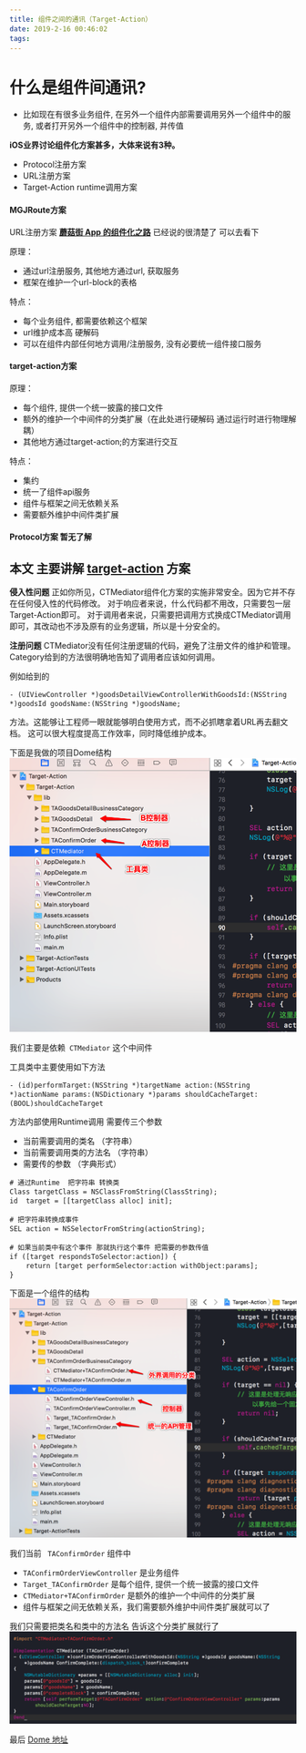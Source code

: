 ```yaml
---
title: 组件之间的通讯（Target-Action）
date: 2019-2-16 00:46:02
tags:
---
```

# 什么是组件间通讯?
- 比如现在有很多业务组件, 在另外一个组件内部需要调用另外一个组件中的服务, 或者打开另外一个组件中的控制器, 并传值

**iOS业界讨论组件化方案甚多，大体来说有3种。**
- Protocol注册方案
- URL注册方案
- Target-Action runtime调用方案


#### MGJRoute方案

URL注册方案 **[蘑菇街 App 的组件化之路](https://link.jianshu.com/?t=http://limboy.me/tech/2016/03/10/mgj-components.html)** 已经说的很清楚了 可以去看下

原理：
- 通过url注册服务, 其他地方通过url, 获取服务
- 框架在维护一个url-block的表格

特点：
- 每个业务组件, 都需要依赖这个框架
- url维护成本高 硬解码
- 可以在组件内部任何地方调用/注册服务, 没有必要统一组件接口服务


#### target-action方案
原理：
- 每个组件, 提供一个统一披露的接口文件
- 额外的维护一个中间件的分类扩展（在此处进行硬解码 通过运行时进行物理解耦）
- 其他地方通过target-action;的方案进行交互

特点：
- 集约
- 统一了组件api服务
- 组件与框架之间无依赖关系
- 需要额外维护中间件类扩展

#### Protocol方案  暂无了解

## 本文 主要讲解 [target-action](https://github.com/MExuanHe/Target-Action-Dome) 方案 ## 


**侵入性问题**
正如你所见，CTMediator组件化方案的实施非常安全。因为它并不存在任何侵入性的代码修改。
对于响应者来说，什么代码都不用改，只需要包一层Target-Action即可。
对于调用者来说，只需要把调用方式换成CTMediator调用即可，其改动也不涉及原有的业务逻辑，所以是十分安全的。

**注册问题**
CTMediator没有任何注册逻辑的代码，避免了注册文件的维护和管理。Category给到的方法很明确地告知了调用者应该如何调用。

例如给到的
 ```
- (UIViewController *)goodsDetailViewControllerWithGoodsId:(NSString *)goodsId goodsName:(NSString *)goodsName;
``` 
方法。这能够让工程师一眼就能够明白使用方式，而不必抓瞎拿着URL再去翻文档。
这可以很大程度提高工作效率，同时降低维护成本。

下面是我做的项目Dome结构![Snip20180403_5.png](https://github.com/MExuanHe/MExuanHe.github.io/raw/master/fancybox/images/16a34cb1e0b80dee.png)

我们主要是依赖``` CTMediator```  这个中间件 

工具类中主要使用如下方法
``` 
- (id)performTarget:(NSString *)targetName action:(NSString *)actionName params:(NSDictionary *)params shouldCacheTarget:(BOOL)shouldCacheTarget
``` 
方法内部使用Runtime调用  需要传三个参数 
- 当前需要调用的类名  （字符串）
- 当前需要调用类的方法名 （字符串）
- 需要传的参数 （字典形式） 

``` 
# 通过Runtime  把字符串 转换类
Class targetClass = NSClassFromString(ClassString);
id  target = [[targetClass alloc] init];

# 把字符串转换成事件
SEL action = NSSelectorFromString(actionString);

# 如果当前类中有这个事件 那就执行这个事件 把需要的参数传值 
if ([target respondsToSelector:action]) {
    return [target performSelector:action withObject:params];
} 
``` 

下面是一个组件的结构
![Snip20180403_6.png](https://github.com/MExuanHe/MExuanHe.github.io/raw/master/fancybox/images/16a34cb1e5814e97.png)

我们当前 ``` TAConfirmOrder```  组件中
- ```TAConfirmOrderViewController``` 是业务组件 
- ```Target_TAConfirmOrder``` 是每个组件, 提供一个统一披露的接口文件  
- ```CTMediator+TAConfirmOrder``` 是额外的维护一个中间件的分类扩展
- 组件与框架之间无依赖关系，我们需要额外维护中间件类扩展就可以了


我们只需要把类名和类中的方法名 告诉这个分类扩展就行了
![Snip20180403_7.png](https://github.com/MExuanHe/MExuanHe.github.io/raw/master/fancybox/images/16a34cb1e570d952.png)


最后  [Dome 地址](https://github.com/MExuanHe/Target-Action-Dome) 